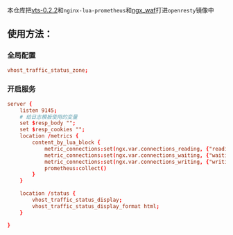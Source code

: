 本仓库把[vts-0.2.2]()和`nginx-lua-prometheus`和[ngx_waf](https://github.com/ADD-SP/ngx_waf)打进`openresty`镜像中

## 使用方法：

### 全局配置
```conf
vhost_traffic_status_zone;
```

### 开启服务
```conf
server {
    listen 9145;
    # 给日志模板使用的变量
    set $resp_body "";
    set $resp_cookies "";
    location /metrics {
        content_by_lua_block {
            metric_connections:set(ngx.var.connections_reading, {"reading"})
            metric_connections:set(ngx.var.connections_waiting, {"waiting"})
            metric_connections:set(ngx.var.connections_writing, {"writing"})
            prometheus:collect()
        }
    }

    location /status {
        vhost_traffic_status_display;
        vhost_traffic_status_display_format html;
    }

}
```